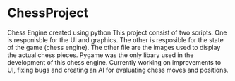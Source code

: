 # ChessProject
Chess Engine created using python
This project consist of two scripts. One is responisble for the UI and graphics. The other is resposible for the state of the game (chess engine). The other file 
are the images used to display the actual chess pieces. Pygame was the only libary used in the development of this chess engine. Currently working on 
improvements to UI, fixing bugs and creating an AI for evaluating chess moves and positions.
